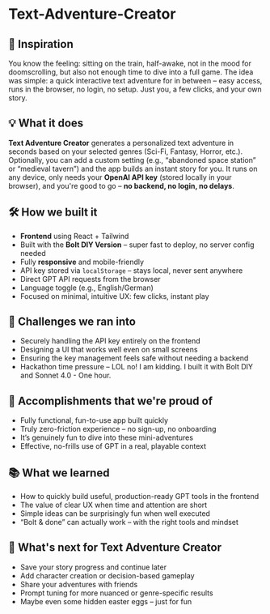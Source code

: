 # Text-Adventure-Creator

## 🚂 Inspiration

You know the feeling: sitting on the train, half-awake, not in the mood for doomscrolling, but also not enough time to dive into a full game. The idea was simple: a quick interactive text adventure for in between – easy access, runs in the browser, no login, no setup. Just you, a few clicks, and your own story.

## 💡 What it does

**Text Adventure Creator** generates a personalized text adventure in seconds based on your selected genres (Sci-Fi, Fantasy, Horror, etc.). Optionally, you can add a custom setting (e.g., “abandoned space station” or “medieval tavern”) and the app builds an instant story for you.
It runs on any device, only needs your **OpenAI API key** (stored locally in your browser), and you're good to go – **no backend, no login, no delays**.

## 🛠️ How we built it

* **Frontend** using React + Tailwind
* Built with the **Bolt DIY Version** – super fast to deploy, no server config needed
* Fully **responsive** and mobile-friendly
* API key stored via `localStorage` – stays local, never sent anywhere
* Direct GPT API requests from the browser
* Language toggle (e.g., English/German)
* Focused on minimal, intuitive UX: few clicks, instant play

## 🧱 Challenges we ran into

* Securely handling the API key entirely on the frontend
* Designing a UI that works well even on small screens
* Ensuring the key management feels safe without needing a backend
* Hackathon time pressure – LOL no! I am kidding. I built it with Bolt DIY and Sonnet 4.0 - One hour.

## 🏁 Accomplishments that we're proud of

* Fully functional, fun-to-use app built quickly
* Truly zero-friction experience – no sign-up, no onboarding
* It’s genuinely fun to dive into these mini-adventures
* Effective, no-frills use of GPT in a real, playable context

## 📚 What we learned

* How to quickly build useful, production-ready GPT tools in the frontend
* The value of clear UX when time and attention are short
* Simple ideas can be surprisingly fun when well executed
* “Bolt & done” can actually work – with the right tools and mindset

## 🔮 What's next for Text Adventure Creator

* Save your story progress and continue later
* Add character creation or decision-based gameplay
* Share your adventures with friends
* Prompt tuning for more nuanced or genre-specific results
* Maybe even some hidden easter eggs – just for fun
